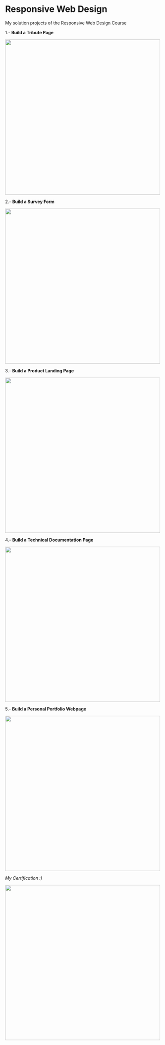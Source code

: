# Responsive Web Design
My solution projects of the Responsive Web Design Course

1.- **Build a Tribute Page**

<a href="https://codepen.io/jmaperez/full/vYxRpJJ"><img src="https://user-images.githubusercontent.com/87162909/126918781-467bdbfa-8e52-4960-beae-63b4f3a692a9.png" width="500"></a>

2.- **Build a Survey Form**

<a href="https://codepen.io/jmaperez/full/NWpMxRY"><img src="https://user-images.githubusercontent.com/87162909/126920209-ca6fb5e8-9f70-4122-adad-b635ec4c5f1e.png" width="500"></a>

3.- **Build a Product Landing Page**

<a href="https://codepen.io/jmaperez/full/gOmjvLX"><img src="https://user-images.githubusercontent.com/87162909/126920282-a6dcbb27-c32d-4801-91dd-cc0e3dc15ef8.png" width="500"></a>

4.- **Build a Technical Documentation Page**

<a href="https://codepen.io/jmaperez/full/RwpqQbX"><img src="https://user-images.githubusercontent.com/87162909/126920364-925a7ae1-15c2-4fa2-b2b7-eb4e8ebee732.png" width="500"></a>

5.- **Build a Personal Portfolio Webpage**

<a href="https://codepen.io/jmaperez/full/VwpgXGj"><img src="https://user-images.githubusercontent.com/87162909/126920424-c12de038-b752-4f60-acf4-caf5cb264406.png" width="500"></a>

*My Certification :)*

<a href="https://freecodecamp.org/certification/jmperez/responsive-web-design"><img src="https://user-images.githubusercontent.com/87162909/126920531-9165c57b-339c-4084-a577-c6d3ace7878c.png" width="500"></a>


